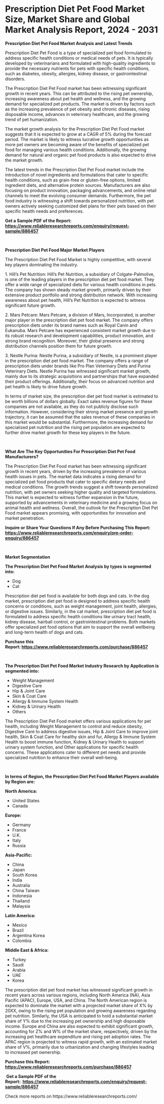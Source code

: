 <p><h1>Prescription Diet Pet Food Market Size, Market Share and Global Market Analysis Report, 2024 - 2031</h1></p><p><strong>Prescription Diet Pet Food Market Analysis and Latest Trends</strong></p>
<p><p>Prescription Diet Pet Food is a type of specialized pet food formulated to address specific health conditions or medical needs of pets. It is typically developed by veterinarians and formulated with high-quality ingredients to provide the necessary nutrients for pets with specific health conditions, such as diabetes, obesity, allergies, kidney disease, or gastrointestinal disorders. </p><p>The Prescription Diet Pet Food market has been witnessing significant growth in recent years. This can be attributed to the rising pet ownership, increasing awareness about pet health and wellness, and the growing demand for specialized pet products. The market is driven by factors such as the increasing prevalence of pet obesity and chronic diseases, rising disposable income, advances in veterinary healthcare, and the growing trend of pet humanization.</p><p>The market growth analysis for the Prescription Diet Pet Food market suggests that it is expected to grow at a CAGR of 5% during the forecast period. The market is likely to witness lucrative growth opportunities as more pet owners are becoming aware of the benefits of specialized pet food for managing various health conditions. Additionally, the growing demand for natural and organic pet food products is also expected to drive the market growth.</p><p>The latest trends in the Prescription Diet Pet Food market include the introduction of novel ingredients and formulations that cater to specific health conditions, such as grain-free or gluten-free options, limited ingredient diets, and alternative protein sources. Manufacturers are also focusing on product innovation, packaging advancements, and online retail channels to meet the evolving consumer demands. Furthermore, the pet food industry is witnessing a shift towards personalized nutrition, with pet owners actively seeking customized diet plans for their pets based on their specific health needs and preferences.</p></p>
<p><strong>Get a Sample PDF of the Report:&nbsp; <a href="https://www.reliableresearchreports.com/enquiry/request-sample/886457">https://www.reliableresearchreports.com/enquiry/request-sample/886457</a></strong></p>
<p>&nbsp;</p>
<p><strong>Prescription Diet Pet Food Major Market Players</strong></p>
<p><p>The Prescription Diet Pet Food Market is highly competitive, with several key players dominating the industry. </p><p>1. Hill’s Pet Nutrition: Hill’s Pet Nutrition, a subsidiary of Colgate-Palmolive, is one of the leading players in the prescription diet pet food market. They offer a wide range of specialized diets for various health conditions in pets. The company has shown steady market growth, primarily driven by their extensive product portfolio and strong distribution network. With increasing awareness about pet health, Hill’s Pet Nutrition is expected to witness significant future growth.</p><p>2. Mars Petcare: Mars Petcare, a division of Mars, Incorporated, is another major player in the prescription diet pet food market. The company offers prescription diets under its brand names such as Royal Canin and Eukanuba. Mars Petcare has experienced consistent market growth due to its robust research and development capabilities, product innovation, and strong brand recognition. Moreover, their global presence and strong distribution channels position them for future growth.</p><p>3. Nestle Purina: Nestle Purina, a subsidiary of Nestle, is a prominent player in the prescription diet pet food market. The company offers a range of prescription diets under brands like Pro Plan Veterinary Diets and Purina Veterinary Diets. Nestle Purina has witnessed significant market growth, mainly due to its strategic acquisitions and partnerships that have expanded their product offerings. Additionally, their focus on advanced nutrition and pet health is likely to drive future growth.</p><p>In terms of market size, the prescription diet pet food market is estimated to be worth billions of dollars globally. Exact sales revenue figures for these companies are not available, as they do not publicly disclose such information. However, considering their strong market presence and growth trajectory, it can be assumed that the sales revenue of these companies in this market would be substantial. Furthermore, the increasing demand for specialized pet nutrition and the rising pet population are expected to further drive market growth for these key players in the future.</p></p>
<p>&nbsp;</p>
<p><strong>What Are The Key Opportunities For Prescription Diet Pet Food Manufacturers?</strong></p>
<p><p>The Prescription Diet Pet Food market has been witnessing significant growth in recent years, driven by the increasing prevalence of various health issues in pets. The market data indicates a rising demand for specialized pet food products that cater to specific dietary needs and medical conditions. The growth trends suggest a shift towards personalized nutrition, with pet owners seeking higher quality and targeted formulations. This market is expected to witness further expansion in the future, supported by advancements in veterinary medicine and a growing focus on animal health and wellness. Overall, the outlook for the Prescription Diet Pet Food market appears promising, with opportunities for innovation and market penetration.</p></p>
<p><strong>Inquire or Share Your Questions If Any Before Purchasing This Report: <a href="https://www.reliableresearchreports.com/enquiry/pre-order-enquiry/886457">https://www.reliableresearchreports.com/enquiry/pre-order-enquiry/886457</a></strong></p>
<p>&nbsp;</p>
<p><strong>Market Segmentation</strong></p>
<p><strong>The Prescription Diet Pet Food Market Analysis by types is segmented into:</strong></p>
<p><ul><li>Dog</li><li>Cat</li></ul></p>
<p><p>Prescription diet pet food is available for both dogs and cats. In the dog market, prescription diet pet food is designed to address specific health concerns or conditions, such as weight management, joint health, allergies, or digestive issues. Similarly, in the cat market, prescription diet pet food is formulated to address specific health conditions like urinary tract health, kidney disease, hairball control, or gastrointestinal problems. Both markets offer specialized pet food options that aim to support the overall wellbeing and long-term health of dogs and cats.</p></p>
<p><strong>Purchase this Report:&nbsp;<a href="https://www.reliableresearchreports.com/purchase/886457">https://www.reliableresearchreports.com/purchase/886457</a></strong></p>
<p>&nbsp;</p>
<p><strong>The Prescription Diet Pet Food Market Industry Research by Application is segmented into:</strong></p>
<p><ul><li>Weight Management</li><li>Digestive Care</li><li>Hip & Joint Care</li><li>Skin & Coat Care</li><li>Allergy & Immune System Health</li><li>Kidney & Urinary Health</li><li>Others</li></ul></p>
<p><p>The Prescription Diet Pet Food market offers various applications for pet health, including Weight Management to control and reduce obesity, Digestive Care to address digestive issues, Hip & Joint Care to improve joint health, Skin & Coat Care for healthy skin and fur, Allergy & Immune System Health to boost immune function, Kidney & Urinary Health to support urinary system function, and Other applications for specific health concerns. These applications cater to different pet needs and provide specialized nutrition to enhance their overall well-being.</p></p>
<p>&nbsp;</p>
<p><strong>In terms of Region, the Prescription Diet Pet Food Market Players available by Region are:</strong></p>
<p>
    <p> <strong> North America: </strong>
        <ul>
            <li>United States</li>
            <li>Canada</li>
        </ul>
        </p> 
    <p> <strong> Europe: </strong>
        <ul>
            <li>Germany</li>
            <li>France</li>
            <li>U.K.</li>
            <li>Italy</li>
            <li>Russia</li>
        </ul>
        </p> 
    <p> <strong> Asia-Pacific: </strong>
        <ul>
            <li>China</li>
            <li>Japan</li>
            <li>South Korea</li>
            <li>India</li>
            <li>Australia</li>
            <li>China Taiwan</li>
            <li>Indonesia</li>
            <li>Thailand</li>
            <li>Malaysia</li>
        </ul>
        </p> 
    <p> <strong> Latin America: </strong>
        <ul>
            <li>Mexico</li>
            <li>Brazil</li>
            <li>Argentina Korea</li>
            <li>Colombia</li>
        </ul>
        </p> 
    <p> <strong> Middle East & Africa: </strong>
        <ul>
            <li>Turkey</li>
            <li>Saudi</li>
            <li>Arabia</li>
            <li>UAE</li>
            <li>Korea</li>
        </ul>
    </p>
    </p>
<p><p>The prescription diet pet food market has witnessed significant growth in recent years across various regions, including North America (NA), Asia Pacific (APAC), Europe, USA, and China. The North American region is expected to dominate the market with a projected market share of X% by 20XX, owing to the rising pet population and growing awareness regarding pet nutrition. Similarly, the USA is anticipated to hold a substantial market share of Y% due to the increasing pet ownership and high disposable income. Europe and China are also expected to exhibit significant growth, accounting for Z% and W% of the market share, respectively, driven by the increasing pet healthcare expenditure and rising pet adoption rates. The APAC region is projected to witness rapid growth, with an estimated market share of V%, primarily due to urbanization and changing lifestyles leading to increased pet ownership.</p></p>
<p><strong>Purchase this Report: <a href="https://www.reliableresearchreports.com/purchase/886457">https://www.reliableresearchreports.com/purchase/886457</a></strong></p>
<p>&nbsp;<strong>Get a Sample PDF of the Report:&nbsp;&nbsp;<a href="https://www.reliableresearchreports.com/enquiry/request-sample/886457">https://www.reliableresearchreports.com/enquiry/request-sample/886457</a></strong></p>
<p><strong></strong></p>
<p>Check more reports on https://www.reliableresearchreports.com/</p>